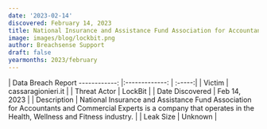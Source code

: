 ```yaml
---
date: '2023-02-14'
discovered: February 14, 2023
title: National Insurance and Assistance Fund Association for Accountants and Commercial Experts
image: images/blog/lockbit.png
author: Breachsense Support
draft: false
yearmonths: 2023/february
---
```



| Data Breach Report
------------:     |:-------------:    | :-----:|
| Victim      | cassaragionieri.it      | 
| Threat Actor      | LockBit      | 
| Date Discovered      | Feb 14, 2023      | 
| Description      | National Insurance and Assistance Fund Association for Accountants and Commercial Experts is a company that operates in the Health, Wellness and Fitness industry.      | 
| Leak Size      | Unknown      | 

